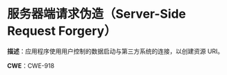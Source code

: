 # 服务器端请求伪造（Server-Side Request Forgery）

**描述**：应用程序使用用户控制的数据启动与第三方系统的连接，以创建资源 URI。

**CWE**：CWE-918